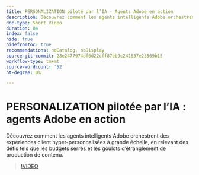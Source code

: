 ```yaml
---
title: PERSONALIZATION piloté par l’IA - Agents Adobe en action
description: Découvrez comment les agents intelligents Adobe orchestrent des expériences client hyper-personnalisées à grande échelle, en relevant des défis tels que les budgets serrés et les goulots d’étranglement de production de contenu.
doc-type: Short Video
duration: 84
index: false
hide: true
hidefromtoc: true
recommendations: noCatalog, noDisplay
source-git-commit: 28e2477974df6d22cff87eb9c242657e23569b15
workflow-type: tm+mt
source-wordcount: '52'
ht-degree: 0%

---
```



# PERSONALIZATION pilotée par l’IA : agents Adobe en action

Découvrez comment les agents intelligents Adobe orchestrent des expériences client hyper-personnalisées à grande échelle, en relevant des défis tels que les budgets serrés et les goulots d’étranglement de production de contenu.

<!-- 72_S653_3442539_83_aidriven-personalization-adobe-agents-in-action -->
>[!VIDEO](https://video.tv.adobe.com/v/3460110/?learn=on&enablevpops=true&captions=fre_fr)
